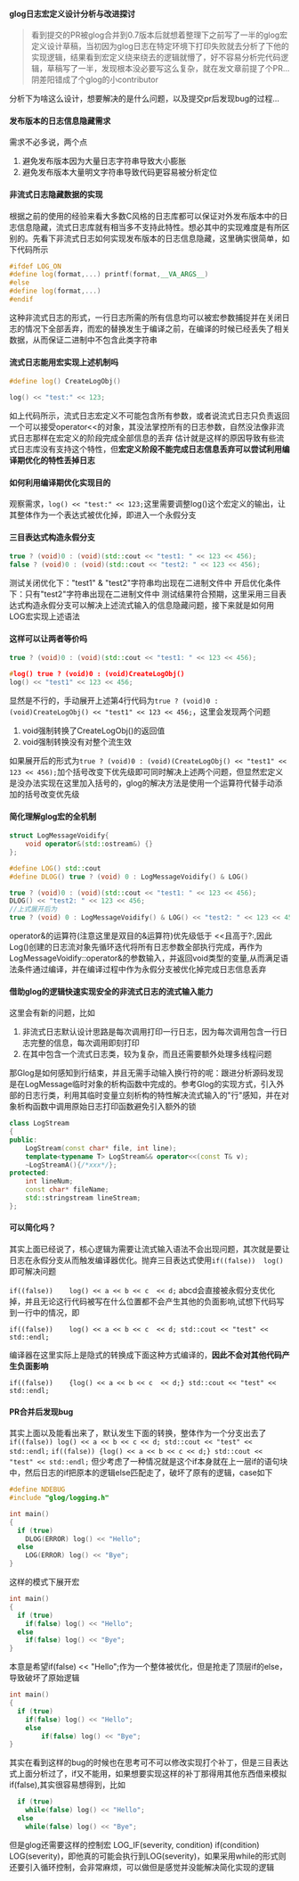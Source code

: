 #### glog日志宏定义设计分析与改进探讨

> 看到提交的PR被glog合并到0.7版本后就想着整理下之前写了一半的glog宏定义设计草稿，当初因为glog日志在特定环境下打印失败就去分析了下他的实现逻辑，结果看到宏定义绕来绕去的逻辑就懵了，好不容易分析完代码逻辑，草稿写了一半，发现根本没必要写这么复杂，就在发文章前提了个PR...阴差阳错成了个glog的小contributor

分析下为啥这么设计，想要解决的是什么问题，以及提交pr后发现bug的过程...

#### 发布版本的日志信息隐藏需求
需求不必多说，两个点

1. 避免发布版本因为大量日志字符串导致大小膨胀
2. 避免发布版本大量明文字符串导致代码更容易被分析定位

#### 非流式日志隐藏数据的实现
根据之前的使用的经验来看大多数C风格的日志库都可以保证对外发布版本中的日志信息隐藏，流式日志库就有相当多不支持此特性。想必其中的实现难度是有所区别的。先看下非流式日志如何实现发布版本的日志信息隐藏，这里确实很简单，如下代码所示
```cpp
#ifdef LOG_ON
#define log(format,...) printf(format,__VA_ARGS__)
#else
#define log(format,...)
#endif
```
这种非流式日志的形式，一行日志所需的所有信息均可以被宏参数捕捉并在关闭日志的情况下全部丢弃，而宏的替换发生于编译之前，在编译的时候已经丢失了相关数据，从而保证二进制中不包含此类字符串
#### 流式日志能用宏实现上述机制吗
```cpp
#define log() CreateLogObj()

log() << "test:" << 123;
```
如上代码所示，流式日志宏定义不可能包含所有参数，或者说流式日志只负责返回一个可以接受operator<<的对象，其没法掌控所有的日志参数，自然没法像非流式日志那样在宏定义的阶段完成全部信息的丢弃
估计就是这样的原因导致有些流式日志库没有支持这个特性，但**宏定义阶段不能完成日志信息丢弃可以尝试利用编译期优化的特性丢掉日志**
#### 如何利用编译期优化实现目的
观察需求，```log() << "test:" << 123;```这里需要调整log()这个宏定义的输出，让其整体作为一个表达式被优化掉，即进入一个永假分支
#### 三目表达式构造永假分支
```cpp
true ? (void)0 : (void)(std::cout << "test1: " << 123 << 456);
false ? (void)0 : (void)(std::cout << "test2: " << 123 << 456);
```
测试关闭优化下："test1" & "test2"字符串均出现在二进制文件中
开启优化条件下：只有"test2"字符串出现在二进制文件中
测试结果符合预期，这里采用三目表达式构造永假分支可以解决上述流式输入的信息隐藏问题，接下来就是如何用LOG宏实现上述语法
#### 这样可以让两者等价吗
```cpp
true ? (void)0 : (void)(std::cout << "test1: " << 123 << 456);

#log() true ? (void)0 : (void)CreateLogObj()
log() << "test1" << 123 << 456;
```
显然是不行的，手动展开上述第4行代码为```true ? (void)0 : (void)CreateLogObj() << "test1" << 123 << 456;```，这里会发现两个问题
1. void强制转换了CreateLogObj()的返回值
2. void强制转换没有对整个流生效

如果展开后的形式为```true ? (void)0 : (void)(CreateLogObj() << "test1" << 123 << 456);```加个括号改变下优先级即可同时解决上述两个问题，但显然宏定义是没办法实现在这里加入括号的，glog的解决方法是使用一个运算符代替手动添加的括号改变优先级
#### 简化理解glog宏的全机制
```cpp
struct LogMessageVoidify{
	void operator&(std::ostream&) {}
};

#define LOG() std::cout
#define DLOG() true ? (void) 0 : LogMessageVoidify() & LOG()

true ? (void)0 : (void)(std::cout << "test1: " << 123 << 456);
DLOG() << "test2: " << 123 << 456;
//上式展开后为
true ? (void) 0 : LogMessageVoidify() & LOG() << "test2: " << 123 << 456;
```
operator&的运算符(注意这里是双目的&运算符)优先级低于 <<且高于?:,因此Log()创建的日志流对象先循环迭代将所有日志参数全部执行完成，再作为LogMessageVoidify::operator&的参数输入，并返回void类型的变量,从而满足语法条件通过编译，并在编译过程中作为永假分支被优化掉完成日志信息丢弃
####  借助glog的逻辑快速实现安全的非流式日志的流式输入能力
这里会有新的问题，比如
1. 非流式日志默认设计思路是每次调用打印一行日志，因为每次调用包含一行日志完整的信息，每次调用即刻打印
2. 在其中包含一个流式日志类，较为复杂，而且还需要额外处理多线程问题

那Glog是如何感知到行结束，并且无需手动输入换行符的呢：跟进分析源码发现是在LogMessage临时对象的析构函数中完成的。参考Glog的实现方式，引入外部的日志行类，利用其临时变量立刻析构的特性解决流式输入的"行"感知，并在对象析构函数中调用原始日志打印函数避免引入额外的锁

```cpp
class LogStream
{
public:
    LogStream(const char* file, int line);
    template<typename T> LogStream&& operator<<(const T& v);
    ~LogStreamA(){/*xxx*/};
protected:
    int lineNum;
    const char* fileName;
    std::stringstream lineStream;
};
```

#### 可以简化吗？

其实上面已经说了，核心逻辑为需要让流式输入语法不会出现问题，其次就是要让日志在永假分支从而触发编译器优化。抛弃三目表达式使用`if((false))	log()`即可解决问题

`if((false))	log() << a << b << c  << d;` abcd会直接被永假分支优化掉，并且无论这行代码被写在什么位置都不会产生其他的负面影响,试想下代码写到一行中的情况，即

`if((false))	log() << a << b << c  << d; std::cout << "test" << std::endl;`

编译器在这里实际上是隐式的转换成下面这种方式编译的，**因此不会对其他代码产生负面影响**

`if((false))	{log() << a << b << c  << d;} std::cout << "test" << std::endl;`

#### PR合并后发现bug
其实上面以及能看出来了，默认发生下面的转换，整体作为一个分支出去了
`if((false)) log() << a << b << c << d; std::cout << "test" << std::endl;`
`if((false)) {log() << a << b << c << d;} std::cout << "test" << std::endl;`
但少考虑了一种情况就是这个if本身就在上一层if的语句块中，然后日志的if把原本的逻辑else匹配走了，破坏了原有的逻辑，case如下
```cpp
#define NDEBUG
#include "glog/logging.h"

int main()
{
  if (true)
    DLOG(ERROR) log() << "Hello";
  else
    LOG(ERROR) log() << "Bye";
}
```
这样的模式下展开宏
```cpp
int main()
{
  if (true)
    if(false) log() << "Hello";
  else
    if(false) log() << "Bye";
}
```
本意是希望if(false) << "Hello";作为一个整体被优化，但是抢走了顶层if的else，导致破坏了原始逻辑
```cpp
int main()
{
  if (true)
    if(false) log() << "Hello";
  	else
    	if(false) log() << "Bye";
}
```
其实在看到这样的bug的时候也在思考可不可以修改实现打个补丁，但是三目表达式上面分析过了，if又不能用，如果想要实现这样的补丁那得用其他东西借来模拟if(false),其实很容易想得到，比如
```cpp
  if (true)
    while(false) log() << "Hello";
  else
    while(false) log() << "Bye";
```
但是glog还需要这样的控制宏 LOG_IF(severity, condition) if(condition) LOG(severity)，即他真的可能会执行到LOG(severity)，如果采用while的形式则还要引入循环控制，会非常麻烦，可以做但是感觉并没能解决简化实现的逻辑
